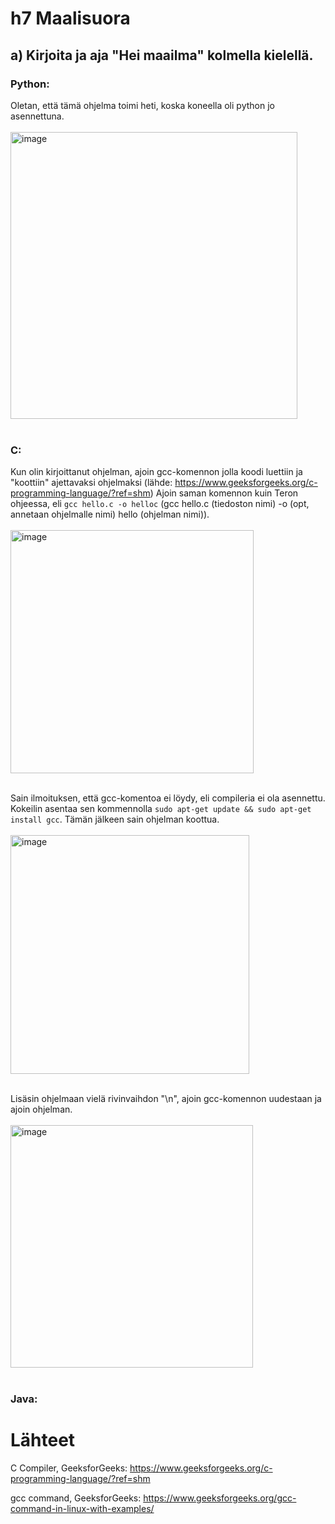 # h7 Maalisuora

## a) Kirjoita ja aja "Hei maailma" kolmella kielellä.

### Python:
Oletan, että tämä ohjelma toimi heti, koska koneella oli python jo asennettuna.
<br></br>
<img width="459" alt="image" src="https://github.com/user-attachments/assets/59a7f0a4-bda2-4f0c-af31-aa3de2ab62f0">
<br></br>

### C:
Kun olin kirjoittanut ohjelman, ajoin gcc-komennon jolla koodi luettiin ja "koottiin" ajettavaksi ohjelmaksi (lähde: https://www.geeksforgeeks.org/c-programming-language/?ref=shm)
Ajoin saman komennon kuin Teron ohjeessa, eli `gcc hello.c -o helloc` (gcc hello.c (tiedoston nimi) -o (opt, annetaan ohjelmalle nimi) hello (ohjelman nimi)).
<br></br>
<img width="389" alt="image" src="https://github.com/user-attachments/assets/4eeee5c4-31f2-4d8b-bd68-369e1e7cbfdf">
<br></br>

Sain ilmoituksen, että gcc-komentoa ei löydy, eli compileria ei ola asennettu. Kokeilin asentaa sen kommennolla `sudo apt-get update && sudo apt-get install gcc`. Tämän jälkeen sain ohjelman koottua.
<br></br>
<img width="382" alt="image" src="https://github.com/user-attachments/assets/77bee27c-6d76-4be3-b6f1-f2dab14e00cf">
<br></br>

Lisäsin ohjelmaan vielä rivinvaihdon "\n", ajoin gcc-komennon uudestaan ja ajoin ohjelman.
<br></br>
<img width="388" alt="image" src="https://github.com/user-attachments/assets/7fae1692-1a6a-425c-b52d-4b6dec0aff32">
<br></br>

### Java:

# Lähteet

C Compiler, GeeksforGeeks: https://www.geeksforgeeks.org/c-programming-language/?ref=shm

gcc command, GeeksforGeeks: https://www.geeksforgeeks.org/gcc-command-in-linux-with-examples/
